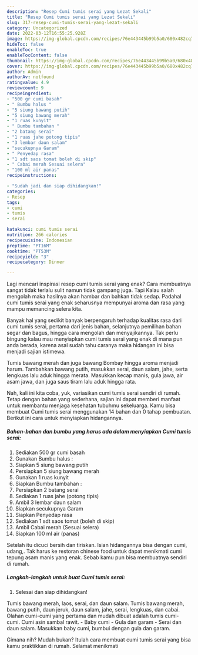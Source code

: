 ```yaml
---
description: "Resep Cumi tumis serai yang Lezat Sekali"
title: "Resep Cumi tumis serai yang Lezat Sekali"
slug: 317-resep-cumi-tumis-serai-yang-lezat-sekali
category: Uncategorized
date: 2022-03-12T16:55:25.928Z
image: https://img-global.cpcdn.com/recipes/76e443445b99b5a0/680x482cq70/cumi-tumis-serai-foto-resep-utama.jpg
hideToc: false
enableToc: true
enableTocContent: false
thumbnail: https://img-global.cpcdn.com/recipes/76e443445b99b5a0/680x482cq70/cumi-tumis-serai-foto-resep-utama.jpg
cover: https://img-global.cpcdn.com/recipes/76e443445b99b5a0/680x482cq70/cumi-tumis-serai-foto-resep-utama.jpg
author: Admin
authorAv: notfound
ratingvalue: 4.9
reviewcount: 9
recipeingredient:
- "500 gr cumi basah"
- " Bumbu halus "
- "5 siung bawang putih"
- "5 siung bawang merah"
- "1 ruas kunyit"
- " Bumbu tambahan "
- "2 batang serai"
- "1 ruas jahe potong tipis"
- "3 lembar daun salam"
- "secukupnya Garam"
- " Penyedap rasa"
- "1 sdt saos tomat boleh di skip"
- " Cabai merah Sesuai selera"
- "100 ml air panas"
recipeinstructions:

- "Sudah jadi dan siap dihidangkan!"
categories:
- Resep
tags:
- cumi
- tumis
- serai

katakunci: cumi tumis serai 
nutrition: 266 calories
recipecuisine: Indonesian
preptime: "PT16M"
cooktime: "PT53M"
recipeyield: "3"
recipecategory: Dinner

---
```



Lagi mencari inspirasi resep cumi tumis serai yang enak? Cara membuatnya sangat tidak terlalu sulit namun tidak gampang juga. Tapi Kalau salah mengolah maka hasilnya akan hambar dan bahkan tidak sedap. Padahal cumi tumis serai yang enak seharusnya mempunyai aroma dan rasa yang mampu memancing selera kita.


Banyak hal yang sedikit banyak berpengaruh terhadap kualitas rasa dari cumi tumis serai, pertama dari jenis bahan, selanjutnya pemilihan bahan segar dan bagus, hingga cara mengolah dan menyajikannya. Tak perlu bingung kalau mau menyiapkan cumi tumis serai yang enak di mana pun anda berada, karena asal sudah tahu caranya maka hidangan ini bisa menjadi sajian istimewa.

Tumis bawang merah dan juga bawang Bombay hingga aroma menjadi harum. Tambahkan bawang putih, masukkan serai, daun salam, jahe, serta lengkuas lalu aduk hingga merata. Masukkan kecap manis, gula jawa, air asam jawa, dan juga saus tiram lalu aduk hingga rata.


Nah, kali ini kita coba, yuk, variasikan cumi tumis serai sendiri di rumah. Tetap dengan bahan yang sederhana, sajian ini dapat memberi manfaat untuk membantu menjaga kesehatan tubuhmu sekeluarga. Kamu bisa membuat Cumi tumis serai menggunakan 14 bahan dan 0 tahap pembuatan. Berikut ini cara untuk menyiapkan hidangannya.

<!--inarticleads1-->

##### Bahan-bahan dan bumbu yang harus ada dalam menyiapkan Cumi tumis serai:

1. Sediakan 500 gr cumi basah
1. Gunakan  Bumbu halus :
1. Siapkan 5 siung bawang putih
1. Persiapkan 5 siung bawang merah
1. Gunakan 1 ruas kunyit
1. Siapkan  Bumbu tambahan :
1. Persiapkan 2 batang serai
1. Sediakan 1 ruas jahe (potong tipis)
1. Ambil 3 lembar daun salam
1. Siapkan secukupnya Garam
1. Siapkan  Penyedap rasa
1. Sediakan 1 sdt saos tomat (boleh di skip)
1. Ambil  Cabai merah (Sesuai selera)
1. Siapkan 100 ml air (panas)


Setelah itu dicuci bersih dan tiriskan. Isian hidangannya bisa dengan cumi, udang,. Tak harus ke restoran chinese food untuk dapat menikmati cumi tepung asam manis yang enak. Sebab kamu pun bisa membuatnya sendiri di rumah. 

<!--inarticleads2-->

##### Langkah-langkah untuk buat Cumi tumis serai:


1. Selesai dan siap dihidangkan!

Tumis bawang merah, laos, serai, dan daun salam. Tumis bawang merah, bawang putih, daun jeruk, daun salam, jahe, serai, lengkuas, dan cabai. Olahan cumi-cumi yang pertama dan mudah dibuat adalah tumis cumi-cumi. Cumi asin sambal rawit. - Baby cumi - Gula dan garam - Serai dan daun salam. Masukkan baby cumi, bumbui dengan gula dan garam. 

Gimana nih? Mudah bukan? Itulah cara membuat cumi tumis serai yang bisa kamu praktikkan di rumah. Selamat menikmati
